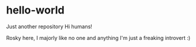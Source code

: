 # hello-world
Just another repository
Hi humans!

Rosky here, I majorly like no one and anything 
I'm just a freaking introvert :)
